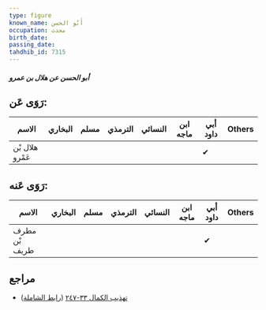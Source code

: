 ```yaml
---
type: figure
known_name: أَبُو الحسن
occupation: محدث
birth_date:
passing_date:
tahdhib_id: 7315
---
```

##### أبو الحسن عن هلال بن عمرو

## رَوَى عَن:
| الاسم           | البخاري | مسلم | الترمذي | النسائي | ابن ماجه | أبي داود | Others |
| --------------- | ------- | ---- | ------- | ------- | -------- | -------- | ------ |
| هلال بْن عَمْرو |         |      |         |         |          | ✔        |        |
## رَوَى عَنه:
| الاسم         | البخاري | مسلم | الترمذي | النسائي | ابن ماجه | أبي داود | Others |
| ------------- | ------- | ---- | ------- | ------- | -------- | -------- | ------ |
| مطرف بْن طريف |         |      |         |         |          | ✔        |        |
## مراجع
- [تهذيب الكمال ٣٣-٢٤٧](obsidian://open?vault=Tahdhib-al-Kamal&file=Figures/٧٣١٥-أبو%20الحسن%20عن%20هلال%20بن%20عمرو) ([رابط الشاملة](https://shamela.ws/book/3722/17918))
